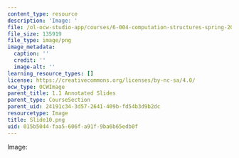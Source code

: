 ```yaml
---
content_type: resource
description: 'Image: '
file: /ol-ocw-studio-app/courses/6-004-computation-structures-spring-2017/015b5044faa5606fa91f9ba6b65edb0f_Slide10.png
file_size: 135919
file_type: image/png
image_metadata:
  caption: ''
  credit: ''
  image-alt: ''
learning_resource_types: []
license: https://creativecommons.org/licenses/by-nc-sa/4.0/
ocw_type: OCWImage
parent_title: 1.1 Annotated Slides
parent_type: CourseSection
parent_uid: 24191c34-3d57-2641-409b-fd54b3d9b2dc
resourcetype: Image
title: Slide10.png
uid: 015b5044-faa5-606f-a91f-9ba6b65edb0f
---
```

Image: 